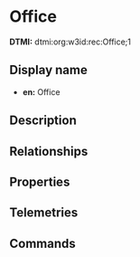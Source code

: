 # Office
**DTMI:** dtmi:org:w3id:rec:Office;1
## Display name
- **en:** Office
## Description
## Relationships
## Properties
## Telemetries
## Commands
